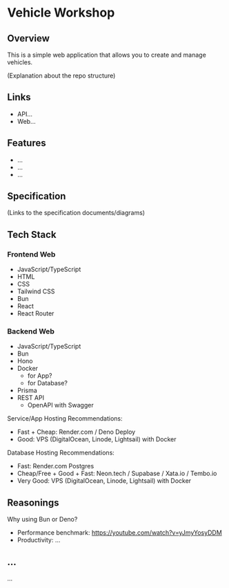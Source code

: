 # Vehicle Workshop

## Overview

This is a simple web application that allows you to create and manage vehicles.

(Explanation about the repo structure)

## Links

- API...
- Web...

## Features

- ...
- ...
- ...

## Specification

(Links to the specification documents/diagrams)

## Tech Stack

### Frontend Web

- JavaScript/TypeScript
- HTML
- CSS
- Tailwind CSS
- Bun
- React
- React Router

### Backend Web

- JavaScript/TypeScript
- Bun
- Hono
- Docker
  - for App?
  - for Database?
- Prisma
- REST API
  - OpenAPI with Swagger

Service/App Hosting Recommendations:

- Fast + Cheap: Render.com / Deno Deploy
- Good: VPS (DigitalOcean, Linode, Lightsail) with Docker

Database Hosting Recommendations:

- Fast: Render.com Postgres
- Cheap/Free + Good + Fast: Neon.tech / Supabase / Xata.io / Tembo.io
- Very Good: VPS (DigitalOcean, Linode, Lightsail) with Docker

## Reasonings

Why using Bun or Deno?

- Performance benchmark: https://youtube.com/watch?v=yJmyYosyDDM
- Productivity: ...

## ...

...
